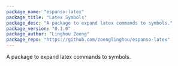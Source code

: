 ```yaml
---
package_name: "espanso-latex"
package_title: "Latex Symbols"
package_desc: "A package to expand latex commands to symbols."
package_version: "0.1.0"
package_author: "Linghou Zoeng"
package_repo: "https://github.com/zoenglinghou/espanso-latex"
---
```

A package to expand latex commands to symbols.
